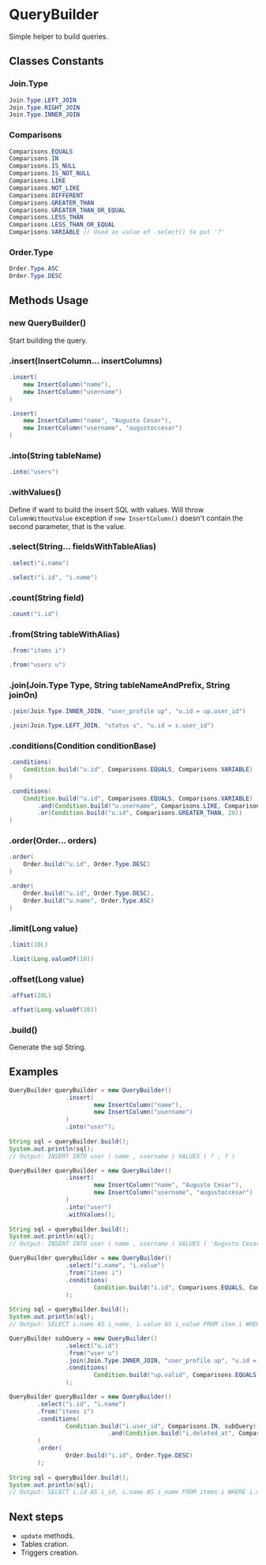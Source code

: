 # QueryBuilder

Simple helper to build queries.

## Classes Constants

### Join.Type

```java
Join.Type.LEFT_JOIN
Join.Type.RIGHT_JOIN
Join.Type.INNER_JOIN
```

### Comparisons

```java
Comparisons.EQUALS
Comparisons.IN
Comparisons.IS_NULL
Comparisons.IS_NOT_NULL
Comparisons.LIKE
Comparisons.NOT_LIKE
Comparisons.DIFFERENT
Comparisons.GREATER_THAN
Comparisons.GREATER_THAN_OR_EQUAL
Comparisons.LESS_THAN
Comparisons.LESS_THAN_OR_EQUAL
Comparisons.VARIABLE // Used as value of .select() to put '?'
```

### Order.Type

```java
Order.Type.ASC
Order.Type.DESC
```

## Methods Usage

### new QueryBuilder()

Start building the query.

### .insert(InsertColumn... insertColumns)

```java
.insert(
    new InsertColumn("name"),
    new InsertColumn("username")
)

.insert(
    new InsertColumn("name", "Augusto Cesar"),
    new InsertColumn("username", "augustoccesar")
)
```

### .into(String tableName)

```java
.into("users")
```

### .withValues()

Define if want to build the insert SQL with values. Will throw `ColumnWithoutValue` exception if `new InsertColumn()` doesn't contain the second parameter, that is the value.

### .select(String... fieldsWithTableAlias)

```java
.select("i.name")

.select("i.id", "i.name")
```

### .count(String field)

```java
.count("i.id")
```

### .from(String tableWithAlias)

```java
.from("items i")

.from("users u")
```

### .join(Join.Type Type, String tableNameAndPrefix, String joinOn)

```java
.join(Join.Type.INNER_JOIN, "user_profile up", "u.id = up.user_id")

.join(Join.Type.LEFT_JOIN, "status s", "u.id = s.user_id")
```

### .conditions(Condition conditionBase)

```java
.conditions(
    Condition.build("u.id", Comparisons.EQUALS, Comparisons.VARIABLE)
)

.conditions(
    Condition.build("u.id", Comparisons.EQUALS, Comparisons.VARIABLE)
        .and(Condition.build("u.username", Comparisons.LIKE, Comparisons.VARIABLE))
        .or(Condition.build("u.id", Comparisons.GREATER_THAN, 20))
)
```

### .order(Order... orders)

```java
.order(
    Order.build("u.id", Order.Type.DESC)
)

.order(
    Order.build("u.id", Order.Type.DESC),
    Order.build("u.name", Order.Type.ASC)
)
```


### .limit(Long value)

```java
.limit(10L)

.limit(Long.valueOf(10))
```

### .offset(Long value)

```java
.offset(20L)

.offset(Long.valueOf(20))
```

### .build()

Generate the sql String.

## Examples

```java
QueryBuilder queryBuilder = new QueryBuilder()
                .insert(
                        new InsertColumn("name"),
                        new InsertColumn("username")
                )
                .into("user");
                
String sql = queryBuilder.build();
System.out.println(sql);
// Output: INSERT INTO user ( name , username ) VALUES ( ? , ? )
```

```java
QueryBuilder queryBuilder = new QueryBuilder()
                .insert(
                        new InsertColumn("name", "Augusto Cesar"),
                        new InsertColumn("username", "augustoccesar")
                )
                .into("user")
                .withValues();
                
String sql = queryBuilder.build();
System.out.println(sql);
// Output: INSERT INTO user ( name , username ) VALUES ( 'Augusto Cesar' , 'augustoccesar' )
```

```java
QueryBuilder queryBuilder = new QueryBuilder()
                .select("i.name", "i.value")
                .from("items i")
                .conditions(
                        Condition.build("i.id", Comparisons.EQUALS, Comparisons.VARIABLE)
                );
                
String sql = queryBuilder.build();
System.out.println(sql);
// Output: SELECT i.name AS i_name, i.value AS i_value FROM item i WHERE i.id = ?
```

```java
QueryBuilder subQuery = new QueryBuilder()
                .select("u.id")
                .from("user u")
                .join(Join.Type.INNER_JOIN, "user_profile up", "u.id = up.user_id")
                .conditions(
                        Condition.build("up.valid", Comparisons.EQUALS, true)
                );

QueryBuilder queryBuilder = new QueryBuilder()
        .select("i.id", "i.name")
        .from("items i")
        .conditions(
                Condition.build("i.user_id", Comparisons.IN, subQuery)
                            .and(Condition.build("i.deleted_at", Comparisons.IS_NULL, null))
        )
        .order(
                Order.build("i.id", Order.Type.DESC)
        );
        
String sql = queryBuilder.build();
System.out.println(sql);
// Output: SELECT i.id AS i_id, i.name AS i_name FROM items i WHERE i.user_id IN ( SELECT u.id AS u_id FROM user u INNER JOIN user_profile up ON u.id = up.user_id WHERE up.valid = true ) AND i.deleted_at IS NULL ORDER BY i.id DESC
```

## Next steps

- `update` methods.
- Tables cration.
- Triggers creation.
